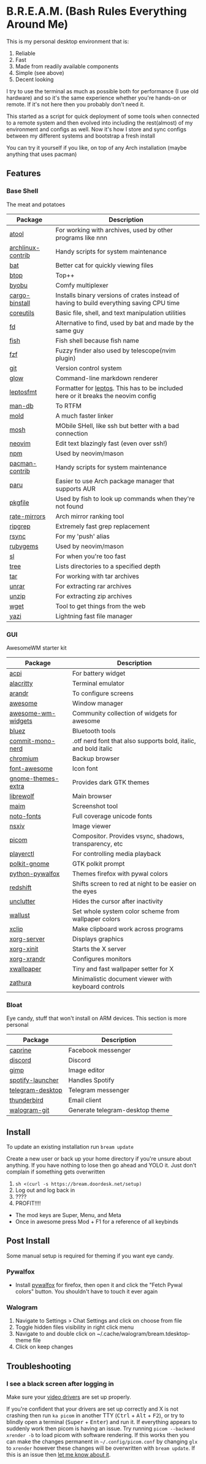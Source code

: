 # B.R.E.A.M. (Bash Rules Everything Around Me)

This is my personal desktop environment that is:

1. Reliable
1. Fast
1. Made from readily available components
1. Simple (see above)
1. Decent looking

I try to use the terminal as much as possible both for performance (I use old hardware) and so it's the same experience whether you're hands-on or remote. If it's not here then you probably don't need it.

This started as a script for quick deployment of some tools when connected to a remote system and then evolved into including the rest(almost) of my environment and configs as well. Now it's how I store and sync configs between my different systems and bootstrap a fresh install

You can try it yourself if you like, on top of any Arch installation (maybe anything that uses pacman)

## Features

### Base Shell

The meat and potatoes

| Package | Description |
| - | - |
| [atool](https://www.nongnu.org/atool) | For working with archives, used by other programs like nnn |
| [archlinux-contrib](https://github.com/archlinux/contrib) | Handy scripts for system maintenance |
| [bat](https://github.com/sharkdp/bat)| Better cat for quickly viewing files |
| [btop](https://github.com/aristocratos/btop) | Top++ |
| [byobu](https://www.byobu.org/) | Comfy multiplexer |
| [cargo-binstall](https://github.com/cargo-bins/cargo-binstall) | Installs binary versions of crates instead of having to build everything saving CPU time |
| [coreutils](https://www.gnu.org/software/coreutils/) | Basic file, shell, and text manipulation utilities |
| [fd](https://github.com/sharkdp/fd) | Alternative to find, used by bat and made by the same guy |
| [fish](https://fishshell.com/) | Fish shell because fish name |
| [fzf](https://github.com/junegunn/fzf) | Fuzzy finder also used by telescope(nvim plugin) |
| [git](https://git-scm.com/) | Version control system |
| [glow](https://github.com/charmbracelet/glow) | Command-line markdown renderer |
| [leptosfmt](https://github.com/bram209/leptosfmt) | Formatter for [leptos](https://github.com/leptos-rs/leptos). This has to be included here or it breaks the neovim config |
| [man-db](https://man-db.nongnu.org/) | To RTFM |
| [mold](https://github.com/rui314/mold) | A much faster linker |
| [mosh](https://mosh.org/) | MObile SHell, like ssh but better with a bad connection |
| [neovim](https://github.com/neovim/neovim) | Edit text blazingly fast (even over ssh!) |
| [npm](https://www.npmjs.com/) | Used by neovim/mason |
| [pacman-contrib](https://gitlab.archlinux.org/pacman/pacman-contrib) | Handy scripts for system maintenance |
| [paru](https://github.com/Morganamilo/paru) | Easier to use Arch package manager that supports AUR |
| [pkgfile](https://github.com/falconindy/pkgfile/) | Used by fish to look up commands when they're not found |
| [rate-mirrors](https://github.com/westandskif/rate-mirrors) | Arch mirror ranking tool |
| [ripgrep](https://github.com/BurntSushi/ripgrep) | Extremely fast grep replacement |
| [rsync](https://rsync.samba.org/) | For my 'push' alias |
| [rubygems](https://rubygems.org/) | Used by neovim/mason |
| [sl](https://github.com/eyJhb/sl) | For when you're too fast |
| [tree](https://gitlab.com/OldManProgrammer/unix-tree) | Lists directories to a specified depth |
| [tar](https://www.gnu.org/software/tar/) | For working with tar archives |
| [unrar](https://www.rarlab.com/rar_add.htm) | For extracting rar archives |
| [unzip](http://infozip.sourceforge.net/UnZip.html) | For extracting zip archives |
| [wget](https://www.gnu.org/software/wget/wget.html) | Tool to get things from the web |
| [yazi](https://github.com/sxyazi/yazi) | Lightning fast file manager |

### GUI

AwesomeWM starter kit

| Package | Description |
| - | - |
| [acpi](https://wiki.archlinux.org/title/ACPI_modules) | For battery widget |
| [alacritty](https://github.com/alacritty/alacritty) | Terminal emulator |
| [arandr](https://christian.amsuess.com/tools/arandr) | To configure screens |
| [awesome](https://awesomewm.org/) | Window manager |
| [awesome-wm-widgets](https://github.com/streetturtle/awesome-wm-widgets) | Community collection of widgets for awesome |
| [bluez](https://www.bluez.org/) | Bluetooth tools |
| [commit-mono-nerd](https://github.com/ryanoasis/nerd-fonts) | .otf nerd font that also supports bold, italic, and bold italic |
| [chromium](https://www.chromium.org/Home/) | Backup browser |
| [font-awesome](https://fontawesome.com/) | Icon font |
| [gnome-themes-extra](https://gitlab.gnome.org/Archive/gnome-themes-extra) | Provides dark GTK themes |
| [librewolf](https://librewolf.net/) | Main browser |
| [maim](https://github.com/naelstrof/maim) | Screenshot tool |
| [noto-fonts](https://en.wikipedia.org/wiki/Noto_fonts) | Full coverage unicode fonts |
| [nsxiv](https://nsxiv.codeberg.page/) | Image viewer |
| [picom](https://github.com/yshui/picom) | Compositor. Provides vsync, shadows, transparency, etc |
| [playerctl](https://github.com/altdesktop/playerctl) | For controlling media playback |
| [polkit-gnome](https://wiki.archlinux.org/title/Polkit) | GTK polkit prompt |
| [python-pywalfox](https://github.com/frewacom/pywalfox) | Themes firefox with pywal colors |
| [redshift](https://github.com/jonls/redshift) | Shifts screen to red at night to be easier on the eyes |
| [unclutter](https://github.com/Airblader/unclutter-xfixes) | Hides the cursor after inactivity |
| [wallust](https://codeberg.org/explosion-mental/wallust) | Set whole system color scheme from wallpaper colors |
| [xclip](https://github.com/astrand/xclip) | Make clipboard work across programs |
| [xorg-server](https://wiki.archlinux.org/title/Xorg) | Displays graphics |
| [xorg-xinit](https://wiki.archlinux.org/title/Xinit) | Starts the X server |
| [xorg-xrandr](https://wiki.archlinux.org/title/xrandr) | Configures monitors |
| [xwallpaper](https://github.com/stoeckmann/xwallpaper) | Tiny and fast wallpaper setter for X |
| [zathura](https://pwmt.org/projects/zathura/) | Minimalistic document viewer with keyboard controls |

### Bloat

Eye candy, stuff that won't install on ARM devices. This section is more personal

| Package | Description |
| - | - |
| [caprine](https://sindresorhus.com/caprine/) | Facebook messenger |
| [discord](https://discord.com/) | Discord |
| [gimp](https://www.gimp.org/) | Image editor |
| [spotify-launcher](https://github.com/kpcyrd/spotify-launcher) | Handles Spotify |
| [telegram-desktop](https://telegram.org/) | Telegram messenger |
| [thunderbird](https://www.thunderbird.net) | Email client |
| [walogram-git](https://codeberg.org/thirtysix/walogram) | Generate telegram-desktop theme |

## Install

To update an existing installation run `bream update`

Create a new user or back up your home directory if you're unsure about anything. If you have nothing to lose then go ahead and YOLO it. Just don't complain if something gets overwritten

1. `sh <(curl -s https://bream.doordesk.net/setup)`
1. Log out and log back in
1. ????
1. PROFIT!!!!

- The mod keys are Super, Menu, and Meta
- Once in awesome press Mod + F1 for a reference of all keybinds

## Post Install

Some manual setup is required for theming if you want eye candy.

### Pywalfox

- Install [pywalfox](https://addons.mozilla.org/en-US/firefox/addon/pywalfox/) for firefox, then open it and click the "Fetch Pywal colors" button. You shouldn't have to touch it ever again

### Walogram

1. Navigate to Settings > Chat Settings and click on choose from file
1. Toggle hidden files visibility in right click menu
1. Navigate to and double click on ~/.cache/walogram/bream.tdesktop-theme file
1. Click on keep changes

## Troubleshooting

### I see a black screen after logging in

Make sure your [video drivers](https://wiki.archlinux.org/title/Xorg#Driver_installation) are set up properly.

If you're confident that your drivers are set up correctly and X is not crashing then run `ka picom` in another TTY (<kbd>Ctrl</kbd> + <kbd>Alt</kbd> + <kbd>F2</kbd>), or try to blindly open a terminal (<kbd>Super</kbd> + <kbd>Enter</kbd>) and run it. If everything appears to suddenly work then picom is having an issue. Try running `picom --backend xrender -b` to load picom with software rendering. If this works then you can make the changes permanent in `~/.config/picom.conf` by changing `glx` to `xrender` however these changes will be overwritten with `bream update`. If this is an issue then [let me know about it](https://git.doordesk.net/adam/bream/issues).
